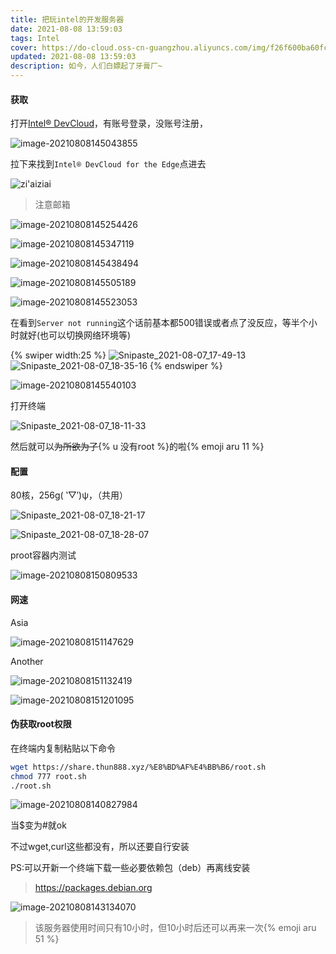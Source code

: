 ```yaml
---
title: 把玩intel的开发服务器
date: 2021-08-08 13:59:03
tags: Intel
cover: https://do-cloud.oss-cn-guangzhou.aliyuncs.com/img/f26f600ba60fc65aac6c46680e76326b6a2dca36.webp?x-oss-process=style/tiny
updated: 2021-08-08 13:59:03
description: 如今，人们白嫖起了牙膏厂~
---
```


#### 获取

打开[Intel® DevCloud](https://software.intel.com/content/www/us/en/develop/tools/devcloud.html)，有账号登录，没账号注册，

![image-20210808145043855](https://asstes.thun888.xyz/file/pic-bed/2021/09/ef46bbe0629c26f319994291f15ffd7d.webp)

拉下来找到`Intel® DevCloud for the Edge`点进去

![zi'aiziai](https://asstes.thun888.xyz/file/pic-bed/2021/09/e841141c1c3607d209f5f304ee6c66f8.webp)

> 注意邮箱

![image-20210808145254426](https://asstes.thun888.xyz/file/pic-bed/2021/09/ba8c1d1d603b115415bab41adecb89b5.webp)

![image-20210808145347119](https://asstes.thun888.xyz/file/pic-bed/2021/09/f0a5d66164ab31df9391789ece645c39.webp)

![image-20210808145438494](https://asstes.thun888.xyz/file/pic-bed/2021/09/9f73af78b9012faf311e0f89ad66c844.webp)

![image-20210808145505189](https://asstes.thun888.xyz/file/pic-bed/2021/09/852d775017db5b8422066e61947b875e.webp)

![image-20210808145523053](https://asstes.thun888.xyz/file/pic-bed/2021/09/4c76da099f1acc95ab57c02b2343a02b.webp)

在看到`Server not running`这个话前基本都500错误或者点了没反应，等半个小时就好(也可以切换网络环境等)

{% swiper width:25 %}
![Snipaste_2021-08-07_17-49-13](https://asstes.thun888.xyz/file/pic-bed/2021/08/6cb96eb2096f29a09853a404dc1f503f.webp)
![Snipaste_2021-08-07_18-35-16](https://asstes.thun888.xyz/file/pic-bed/2021/08/af67af93cf0930982014779af16e3fbb.webp)
{% endswiper %}



![image-20210808145540103](https://asstes.thun888.xyz/file/pic-bed/2021/09/ff14d0acd34b753b4db1982ba29a55b5.webp)

打开终端

![Snipaste_2021-08-07_18-11-33](https://asstes.thun888.xyz/file/pic-bed/2021/08/481501951a14dd2878ffc24041159847.png)

然后就可以~~为所欲为了~~{% u 没有root %}的啦{% emoji aru 11 %}

#### 配置

80核，256g( ‵▽′)ψ，（共用）

![Snipaste_2021-08-07_18-21-17](https://asstes.thun888.xyz/file/pic-bed/2021/09/c17e77e93eb1345670b437862da0d8ea.webp)

![Snipaste_2021-08-07_18-28-07](https://asstes.thun888.xyz/file/pic-bed/2021/09/e3e8744bbd18b55ecf68bd7f7b13bd6a.webp)

proot容器内测试

![image-20210808150809533](https://asstes.thun888.xyz/file/pic-bed/2021/09/e2eb75975a18902b1b388cfc9116b8b2.webp)

#### 网速

Asia

![image-20210808151147629](https://asstes.thun888.xyz/file/pic-bed/2021/09/fe71087f9bb8efe3880c4c05cfeb471e.webp)

Another

![image-20210808151132419](https://asstes.thun888.xyz/file/pic-bed/2021/09/8758a70509e83b3e05ebfebd5287ac18.webp)

![image-20210808151201095](https://asstes.thun888.xyz/file/pic-bed/2021/09/85c8fd28052bceea467090cc84e5709a.webp)



#### 伪获取root权限

在终端内复制粘贴以下命令

```bash
wget https://share.thun888.xyz/%E8%BD%AF%E4%BB%B6/root.sh
chmod 777 root.sh
./root.sh
```

![image-20210808140827984](https://asstes.thun888.xyz/file/pic-bed/2021/09/1fabbd48980280fd587ca78e7b95afbd.webp)

当$变为#就ok

不过wget,curl这些都没有，所以还要自行安装

PS:可以开新一个终端下载一些必要依赖包（deb）再离线安装

> https://packages.debian.org

![image-20210808143134070](https://asstes.thun888.xyz/file/pic-bed/2021/09/ee233bc3f9e26963348624942c45da8c.webp)

> 该服务器使用时间只有10小时，但10小时后还可以再来一次{% emoji aru 51 %}



